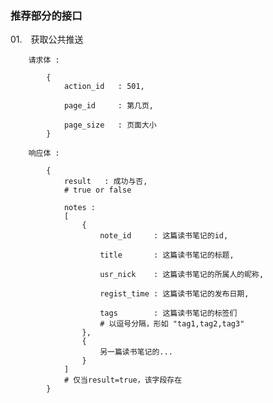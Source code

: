 ### 推荐部分的接口 ###


01.　获取公共推送  

        请求体 :  
        
            {  
                action_id   : 501,  
            
                page_id     : 第几页,  
                
                page_size   : 页面大小  
            }  
        
        响应体 :  
        
            {  
                result   : 成功与否,  
                # true or false  
            
                notes :  
                [  
                    {  
                        note_id     : 这篇读书笔记的id,  
                        
                        title       : 这篇读书笔记的标题,  
                        
                        usr_nick    : 这篇读书笔记的所属人的昵称,  
                        
                        regist_time : 这篇读书笔记的发布日期,  
                        
                        tags        : 这篇读书笔记的标签们  
                        # 以逗号分隔，形如 "tag1,tag2,tag3"  
                    },  
                    {  
                        另一篇读书笔记的...  
                    }  
                ]  
                # 仅当result=true，该字段存在
            }  
